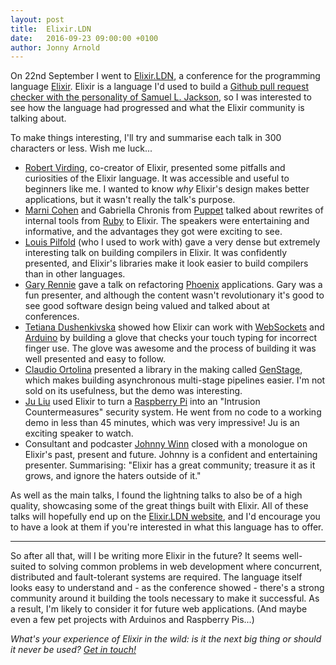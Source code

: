 ```yaml
---
layout: post
title:  Elixir.LDN
date:   2016-09-23 09:00:00 +0100
author: Jonny Arnold
---
```


On 22nd September I went to [Elixir.LDN](http://www.elixir.london/), a conference for the programming language [Elixir](http://elixir-lang.org/). Elixir is a language I'd used to build a [Github pull request checker with the personality of Samuel L. Jackson](https://github.com/reevoo/samuel), so I was interested to see how the language had progressed and what the Elixir community is talking about.

To make things interesting, I'll try and summarise each talk in 300 characters or less. Wish me luck...

- [Robert Virding](https://twitter.com/rvirding), co-creator of Elixir, presented some pitfalls and curiosities of the Elixir language. It was accessible and useful to beginners like me. I wanted to know *why* Elixir's design makes better applications, but it wasn't really the talk's purpose.
- [Marni Cohen](https://twitter.com/mosplaining) and Gabriella Chronis from [Puppet](https://puppet.com/) talked about rewrites of internal tools from [Ruby](https://www.ruby-lang.org/en/) to Elixir. The speakers were entertaining and informative, and the advantages they got were exciting to see.
- [Louis Pilfold](https://twitter.com/louispilfold) (who I used to work with) gave a very dense but extremely interesting talk on building compilers in Elixir. It was confidently presented, and Elixir's libraries make it look easier to build compilers than in other languages.
- [Gary Rennie](https://twitter.com/TheGazler) gave a talk on refactoring [Phoenix](http://www.phoenixframework.org/) applications. Gary was a fun presenter, and although the content wasn't revolutionary it's good to see good software design being valued and talked about at conferences.
- [Tetiana Dushenkivska](https://twitter.com/tetiana12345678) showed how Elixir can work with [WebSockets](https://en.wikipedia.org/wiki/WebSocket) and [Arduino](https://www.arduino.cc/) by building a glove that checks your touch typing for incorrect finger use. The glove was awesome and the process of building it was well presented and easy to follow.
- [Claudio Ortolina](https://twitter.com/cloud8421) presented a library in the making called [GenStage](http://elixir-lang.org/blog/2016/07/14/announcing-genstage/), which makes building asynchronous multi-stage pipelines easier. I'm not sold on its usefulness, but the demo was interesting.
- [Ju Liu](https://twitter.com/arkh4m) used Elixir to turn a [Raspberry Pi](https://www.raspberrypi.org/) into an "Intrusion Countermeasures" security system. He went from no code to a working demo in less than 45 minutes, which was very impressive! Ju is an exciting speaker to watch.
- Consultant and podcaster [Johnny Winn](https://twitter.com/johnny_rugger) closed with a monologue on Elixir's past, present and future. Johnny is a confident and entertaining presenter. Summarising: "Elixir has a great community; treasure it as it grows, and ignore the haters outside of it."

As well as the main talks, I found the lightning talks to also be of a high quality, showcasing some of the great things built with Elixir. All of these talks will hopefully end up on the [Elixir.LDN website](http://www.elixir.london/), and I'd encourage you to have a look at them if you're interested in what this language has to offer.

---

So after all that, will I be writing more Elixir in the future? It seems well-suited to solving common problems in web development where concurrent, distributed and fault-tolerant systems are required. The language itself looks easy to understand and - as the conference showed - there's a strong community around it building the tools necessary to make it successful. As a result, I'm likely to consider it for future web applications. (And maybe even a few pet projects with Arduinos and Raspberry Pis...)

*What's your experience of Elixir in the wild: is it the next big thing or should it never be used? [Get in touch!](https://twitter.com/TrussleTech)*
